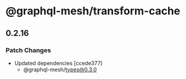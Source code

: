 # @graphql-mesh/transform-cache

## 0.2.16
### Patch Changes

- Updated dependencies [ccede377]
  - @graphql-mesh/types@0.3.0
